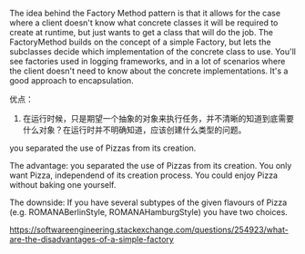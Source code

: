 The idea behind the Factory Method pattern is that it allows for the case where a client doesn't know what concrete classes it will be required to create at runtime, but just wants to get a class that will do the job. The FactoryMethod builds on the concept of a simple Factory, but lets the subclasses decide which implementation of the concrete class to use.  You'll see factories used in logging frameworks, and in a lot of scenarios where the client doesn't need to know about the concrete implementations. It's a good approach to encapsulation.

优点：

1. 在运行时候，只是期望一个抽象的对象来执行任务，并不清晰的知道到底需要什么对象？在运行时并不明确知道，应该创建什么类型的问题。

you separated the use of Pizzas from its creation.

The advantage: you separated the use of Pizzas from its creation. You only want Pizza, independend of its creation process. You could enjoy Pizza without baking one yourself.

The downside: If you have several subtypes of the given flavours of Pizza (e.g. ROMANABerlinStyle, ROMANAHamburgStyle) you have two choices.

https://softwareengineering.stackexchange.com/questions/254923/what-are-the-disadvantages-of-a-simple-factory